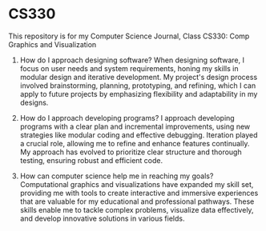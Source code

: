 # CS330
This repository is for my Computer Science Journal, Class CS330: Comp Graphics and Visualization

1. How do I approach designing software?
  When designing software, I focus on user needs and system requirements, honing my skills in modular design and iterative development.
  My project's design process involved brainstorming, planning, prototyping, and refining, which I can apply to future projects by emphasizing flexibility and adaptability in my designs.

3. How do I approach developing programs?
  I approach developing programs with a clear plan and incremental improvements, using new strategies like modular coding and effective debugging.
  Iteration played a crucial role, allowing me to refine and enhance features continually. My approach has evolved to prioritize clear structure and thorough testing,
  ensuring robust and efficient code.
   
5. How can computer science help me in reaching my goals?
   Computational graphics and visualizations have expanded my skill set, providing me with tools to create interactive and immersive experiences that are valuable for my educational
   and professional pathways. These skills enable me to tackle complex problems, visualize data effectively, and develop innovative solutions in various fields.
